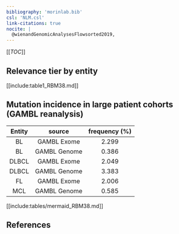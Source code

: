 ```yaml
---
bibliography: 'morinlab.bib'
csl: 'NLM.csl'
link-citations: true
nocite: |
  @wienandGenomicAnalysesFlowsorted2019, 
---
```


[[_TOC_]]




## Relevance tier by entity

[[include:table1_RBM38.md]]


## Mutation incidence in large patient cohorts (GAMBL reanalysis)

|Entity|source |frequency (%)|
|:------:|:----:|:----:|
|BL|GAMBL Exome |2.299 |
|BL|GAMBL Genome |0.386 |
|DLBCL|GAMBL Exome |2.049 |
|DLBCL|GAMBL Genome |3.383 |
|FL|GAMBL Exome |2.006 |
|MCL|GAMBL Genome |0.585 |


[[include:tables/mermaid_RBM38.md]]

## References



